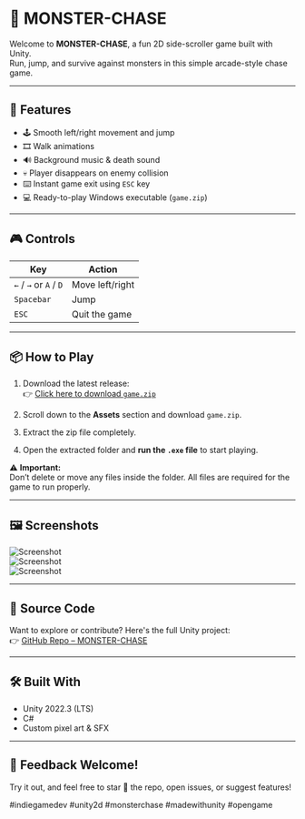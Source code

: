 # 👾 MONSTER-CHASE

Welcome to **MONSTER-CHASE**, a fun 2D side-scroller game built with Unity.  
Run, jump, and survive against monsters in this simple arcade-style chase game.

---

## 🚀 Features

- 🕹️ Smooth left/right movement and jump
- 🎞️ Walk animations
- 🔊 Background music & death sound
- 💀 Player disappears on enemy collision
- ⌨️ Instant game exit using `ESC` key
- 💻 Ready-to-play Windows executable (`game.zip`)

---

## 🎮 Controls

| Key         | Action              |
|-------------|---------------------|
| `←` / `→` or `A` / `D` | Move left/right     |
| `Spacebar`  | Jump                |
| `ESC`       | Quit the game       |

---

## 📦 How to Play

1. Download the latest release:  
   👉 [Click here to download `game.zip`](https://github.com/Aaravjaii/MONSTER-CHASE/releases/tag/v1.0.0)

2. Scroll down to the **Assets** section and download `game.zip`.

3. Extract the zip file completely.

4. Open the extracted folder and **run the `.exe` file** to start playing.

⚠️ **Important:**  
Don’t delete or move any files inside the folder. All files are required for the game to run properly.

---

## 🖼️ Screenshots

![Screenshot](Screenshot%202025-07-10%20101228.png)  
![Screenshot](Screenshot%202025-07-10%20101903.png)  
![Screenshot](Screenshot%202025-07-10%20104436.png)

---

## 🧩 Source Code

Want to explore or contribute? Here's the full Unity project:  
👉 [GitHub Repo – MONSTER-CHASE](https://github.com/Aaravjaii/MONSTER-CHASE)

---

## 🛠️ Built With

- Unity 2022.3 (LTS)
- C#
- Custom pixel art & SFX

---

## 📣 Feedback Welcome!

Try it out, and feel free to star 🌟 the repo, open issues, or suggest features!

#indiegamedev #unity2d #monsterchase #madewithunity #opengame
